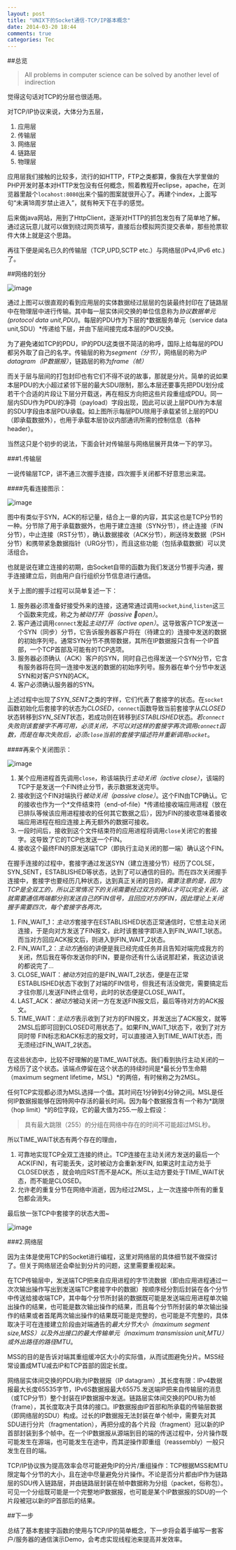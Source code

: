 ```yaml
---
layout: post
title: "UNIX下的Socket通信-TCP/IP基本概念"
date: 2014-03-20 18:44
comments: true
categories: Tec
---
```


##总览

>All problems in computer science can be solved by another level of indirection

觉得这句话对TCP的分层也很适用。

对TCP/IP协议来说，大体分为五层，

1. 应用层
2. 传输层
3. 网络层
4. 链路层
5. 物理层

应用层我们接触的比较多，流行的如HTTP，FTP之类都算，像我在大学里做的PHP开发时基本对HTTP发包没有任何概念，照着教程开eclipse，apache，在浏览器里敲个`locahost:8080`出来个猫的图案就很开心了。再建个index，上面写句“未满18周岁禁止进入”，就有种天下在手的感觉。

<!--more-->

后来做java网站，用到了HttpClient，逐渐对HTTP的抓包发包有了简单地了解。通过这玩意儿就可以做到绕过网页填写，直接后台模拟网页提交表单，那些抢票软件大体上就是这个思路。

再往下便是闻名已久的传输层（TCP,UPD,SCTP etc.）与网络层(IPv4,IPv6 etc.)了。

##网络的划分

![image](/images/tec/Socket/hierarchy.png)

通过上图可以很直观的看到应用层的实体数据经过层层的包装最终封印在了链路层中在物理层中进行传输。其中每一层实体间交换的单位信息称为*协议数据单元(protocol data unit,PDU)*。每层的PDU作为下层的*数据服务单元（service data unit,SDU）*传递给下层，并由下层间接完成本层的PDU交换。

为了避免诸如TCP的PDU，IP的PDU这类很不简洁的称呼，国际上给每层的PDU都另外取了自己的名字。传输层的称为*segment（分节）*，网络层的称为*IP datagram（IP数据报）*，链路层的称为*frame（帧）*

而关于层与层间的打包封印也有它们不得不说的故事，那就是分片。简单的说如果本层PDU的大小超过紧邻下层的最大SDU限制，那么本层还要事先把PDU划分成若干个合适的片段让下层分开载送，再在相反方向把这些片段重组成PDU。同一层内SDU作为PDU的净荷（payload）字段出现，因此可以说上层PDU作为本层的SDU字段由本层PDU承载。如上图所示每层PDU除用于承载紧邻上层的PDU（即承载数据外），也用于承载本层协议内部通讯所需的控制信息（各种header）。

当然这只是个初步的说法，下面会针对传输层与网络层展开具体一下的学习。

###1.传输层

一说传输层TCP，讲不通三次握手连接，四次握手关闭都不好意思出来混。

####先看连接图示：

![image](/images/tec/Socket/connect.JPG)

图中有类似于SYN，ACK的标记量，结合上一章的内容，其实这也是TCP分节的一种。分节除了用于承载数据外，也用于建立连接（SYN分节），终止连接（FIN分节），中止连接（RST分节），确认数据接收（ACK分节），刷送待发数据（PSH分节）和携带紧急数据指针（URG分节），而且这些功能（包括承载数据）可以灵活组合。

也就是说在建立连接的初期，由Socket自带的函数为我们发送分节握手沟通，握手连接建立后，则由用户自行组织分节信息进行通信。

关于上图的握手过程可以简单复述一下：

1. 服务器必须准备好接受外来的连接，这通常通过调用`socket`,`bind`,`listen`这三个函数来完成，称之为*被动打开（passive open）*。
2. 客户通过调用`connect`发起*主动打开（active open）*。这导致客户TCP发送一个SYN（同步）分节，它告诉服务器客户将在（待建立的）连接中发送的数据的初始序列号。通常SYN分节不携带数据，其所在IP数据报只含有一个IP首部，一个TCP首部及可能有的TCP选项。
3. 服务器必须确认（ACK）客户的SYN，同时自己也得发送一个SYN分节，它含有服务器将在同一连接中发送的数据的初始序列号。服务器在单个分节中发送SYN和对客户SYN的ACK。
4. 客户必须确认服务器的SYN。

上述过程中出现了*SYN_SENT*之类的字样，它们代表了套接字的状态。在`socket`函数初始化后套接字的状态为*CLOSED*，`connect`函数导致当前套接字从*CLOSED*状态转移到*SYN_SENT*状态，若成功则在转移到*ESTABLISHED*状态。*若`connect`失败则该套接字不再可用，必须关闭，不可以对这样的套接字再次调用`connect`函数，而是在每次失败后，必须`close`当前的套接字描述符并重新调用`socket`*。

####再来个关闭图示：

![image](/images/tec/Socket/close.JPG)

1. 某个应用进程首先调用`close`，称该端执行*主动关闭（active close）*，该端的TCP于是发送一个FIN终止分节，表示数据发送完毕。
2. 接收到这个FIN对端执行*被动关闭（passive close）*。这个FIN由TCP确认。它的接收也作为一个*文件结束符（end-of-file）*传递给接收端应用进程（放在已排队等候该应用进程接收的任何其它数据之后），因为FIN的接收意味着接收端应用进程在相应连接上再无额外的数据可接收。
3. 一段时间后，接收到这个文件结束符的应用进程将调用`close`关闭它的套接字。这导致了它的TCP也发送一个FIN。
4. 接收这个最终FIN的原发送端TCP（即执行主动关闭的那一端）确认这个FIN。

在握手连接的过程中，套接字通过发送SYN（建立连接分节）经历了COLSE，SYN_SENT，ESTABLISHED等状态，达到了可以通信的目的。而在四次关闭握手连接中，套接字也要经历几种状态，达到真正关闭的目的，*需要注意的是，因为TCP是全双工的，所以正常情况下的关闭需要经过双方的确认才可以完全关闭，这就需要通信两端都分别发送自己的FIN信号，且回应对方的FIN，因此理论上关闭握手需要四次，每个套接字各两次。*

1. FIN_WAIT_1：*主动方*套接字在ESTABLISHED状态正常通信时，它想主动关闭连接，于是向对方发送了FIN报文，此时该套接字即进入到FIN_WAIT_1状态。而当对方回应ACK报文后，则进入到FIN_WAIT_2状态。
2. FIN_WAIT_2：*主动方*通俗的讲便是我已经完成任务并且告知对端完成我方的关闭，然后我在等你发送你的FIN，要是你还有什么话说那赶紧，我这边该说的都说完了...
3. CLOSE_WAIT：*被动方*对应的是FIN_WAIT_2状态，便是在正常ESTABLISHED状态下收到了对端的FIN信号，但我还有活没做完，需要搞定后才往你那儿发送FIN终止信号，此时的状态便是CLOSE_WAIT。
4. LAST_ACK：*被动方*被动关闭一方在发送FIN报文后，最后等待对方的ACK报文。
5. TIME_WAIT：*主动方*表示收到了对方的FIN报文，并发送出了ACK报文，就等2MSL后即可回到CLOSED可用状态了。如果FIN_WAIT_1状态下，收到了对方同时带 FIN标志和ACK标志的报文时，可以直接进入到TIME_WAIT状态，而无须经过FIN_WAIT_2状态。

在这些状态中，比较不好理解的是TIME_WAIT状态。我们看到执行主动关闭的一方经历了这个状态。该端点停留在这个状态的持续时间是*最长分节生命期（maximum segment lifetime，MSL）*的两倍，有时候称之为2MSL。

任何TCP实现都必须为MSL选择一个值。其时间在1分钟到4分钟之间。MSL是任何IP数据报能够在因特网中存活的最长时间。因为每个数据报含有一个称为*跳限（hop limit）*的8位字段，它的最大值为255.一般上假设：

>具有最大跳限（255）的分组在网络中存在的时间不可能超过MSL秒。

所以TIME_WAIT状态有两个存在的理由，

1. 可靠地实现TCP全双工连接的终止。TCP连接在主动关闭方发送的最后一个ACK(FIN)，有可能丢失，这时被动方会重新发FIN, 如果这时主动方处于CLOSED状态 ，就会响应RST而不是ACK。所以主动方要处于TIME_WAIT状态，而不能是CLOSED。
2. 允许老的重复分节在网络中消逝，因为经过2MSL，上一次连接中所有的重复包都会消失。

最后放一张TCP中套接字的状态大图~

![image](/images/tec/Socket/status.png)

###2.网络层

因为主体是使用TCP的Socket进行编程，这里对网络层的具体细节就不做探讨了。但关于网络层还会牵扯到分片的问题，这里需要重视起来。

在TCP传输层中，发送端TCP把来自应用进程的字节流数据（即由应用进程通过一次次输出操作写出到发送端TCP套接字中的数据）按顺序经分割后封装在各个分节中传送给接收端TCP，其中每个分节所封装的数据既可能是发送端应用进程单次输出操作的结果，也可能是数次输出操作的结果，而且每个分节所封装的单次输出操作的结果或者首尾两次输出操作的结果既可能是完整的，也可能是不完整的，具体取决于可在连接建立阶段由对端通告的*最大分节大小（maximum segment size,MSS）*以及*外出接口的最大传输单元（maximum transmission unit,MTU）*或*外出路径的路径MTU*。

MSS的目的是告诉对端其重组缓冲区大小的实际值，从而试图避免分片。MSS经常设置成MTU减去IP和TCP首部的固定长度。

网络层实体间交换的PDU称为IP数据报（IP datagram）,其长度有限：IPv4数据报最大长度65535字节，IPv6S数据报最大65575.发送端IP把来自传输层的消息（或TCP分节）整个封装在IP数据报中发送。链路层实体间交换的PDU称为帧（frame），其长度取决于具体的接口。IP数据报由IP首部和所承载的传输层数据（即网络层的SDU）构成。过长的IP数据报无法封装在单个帧中，需要先对其SDU进行分片（fragmentation），再把分成的各个片段（fragment）冠以新的IP首部封装到多个帧中。在一个IP数据报从源端到目的端的传送过程中，分片操作既可能发生在源端，也可能发生在途中，而其逆操作即重组（reassembly）一般只发生在目的端。

TCP/IP协议族为提高效率会尽可能避免IP的分片/重组操作：TCP根据MSS和MTU限定每个分节的大小，且在途中尽量避免分片操作。不论是否分片都由IP作为链路层的SDU传入链路层，并由链路层封装在帧中数据称为分组（packet，俗称包）。可见一个分组既可能是一个完整地IP数据报，也可能是某个IP数据报的SDU的一个片段被冠以新的IP首部后的结果。

##下一步

总结了基本套接字函数的使用与TCP/IP的简单概念，下一步将会着手编写一套客户/服务器的通信演示Demo，会考虑实现线程池来提高并发效率。




























